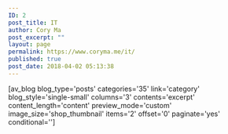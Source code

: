```yaml
---
ID: 2
post_title: IT
author: Cory Ma
post_excerpt: ""
layout: page
permalink: https://www.coryma.me/it/
published: true
post_date: 2018-04-02 05:13:38
---
```

[av_blog blog_type='posts' categories='35' link='category' blog_style='single-small' columns='3' contents='excerpt' content_length='content' preview_mode='custom' image_size='shop_thumbnail' items='2' offset='0' paginate='yes' conditional='']